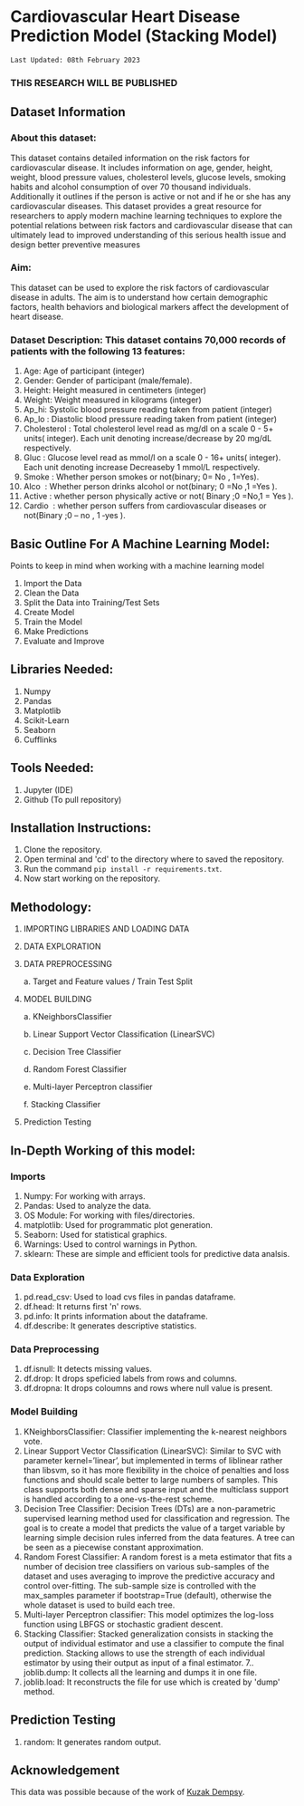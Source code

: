 # Cardiovascular Heart Disease Prediction Model (Stacking Model)
`Last Updated: 08th February 2023`

### **THIS RESEARCH WILL BE PUBLISHED**

## Dataset Information

### About this dataset:
This dataset contains detailed information on the risk factors for cardiovascular disease. It includes information on age, gender, height, weight, blood pressure values, cholesterol levels, glucose levels, smoking habits and alcohol consumption of over 70 thousand individuals. Additionally it outlines if the person is active or not and if he or she has any cardiovascular diseases. This dataset provides a great resource for researchers to apply modern machine learning techniques to explore the potential relations between risk factors and cardiovascular disease that can ultimately lead to improved understanding of this serious health issue and design better preventive measures

### Aim:
This dataset can be used to explore the risk factors of cardiovascular disease in adults. The aim is to understand how certain demographic factors, health behaviors and biological markers affect the development of heart disease.

### Dataset Description: This dataset contains 70,000 records of patients with the following 13 features:

1. Age: Age of participant (integer)
2. Gender: Gender of participant (male/female).
3. Height: Height measured in centimeters (integer)
4. Weight: Weight measured in kilograms (integer)
5. Ap_hi: Systolic blood pressure reading taken from patient (integer)
6. Ap_lo : Diastolic blood pressure reading taken from patient (integer)
7. Cholesterol : Total cholesterol level read as mg/dl on a scale 0 - 5+ units( integer). Each unit denoting increase/decrease by 20 mg/dL respectively.
8. Gluc : Glucose level read as mmol/l on a scale 0 - 16+ units( integer). Each unit denoting increase Decreaseby 1 mmol/L respectively.
9. Smoke  : Whether person smokes or not(binary; 0= No , 1=Yes).
10. Alco ​­ : Whether person drinks alcohol or not(binary; 0 =No ,1 =Yes ).
11. Active : whether person physically active or not( Binary ;0 =No,1 = Yes ).
12. Cardio ­­ : whether person suffers from cardiovascular diseases or not(Binary ;0 – no , 1 ­‑yes ).

## Basic Outline For A Machine Learning Model:

Points to keep in mind when working with a machine learning model

1. Import the Data
2. Clean the Data
3. Split the Data into Training/Test Sets
4. Create Model
5. Train the Model
6. Make Predictions
7. Evaluate and Improve

## Libraries Needed:

1. Numpy
2. Pandas
3. Matplotlib
4. Scikit-Learn
5. Seaborn
6. Cufflinks

## Tools Needed:

1. Jupyter (IDE)
2. Github (To pull repository)

## Installation Instructions:

1. Clone the repository.
2. Open terminal and 'cd' to the directory where to saved the repository.
3. Run the command `pip install -r requirements.txt`.
4. Now start working on the repository.

## Methodology:

1. IMPORTING LIBRARIES AND LOADING DATA
2. DATA EXPLORATION
3. DATA PREPROCESSING

    a. Target and Feature values / Train Test Split
4. MODEL BUILDING

    a. KNeighborsClassifier

    b. Linear Support Vector Classification (LinearSVC)

    c. Decision Tree Classifier

    d. Random Forest Classifier

    e. Multi-layer Perceptron classifier

    f. Stacking Classifier

5. Prediction Testing


## In-Depth Working of this model:

### Imports

1. Numpy: For working with arrays.
2. Pandas: Used to analyze the data.
3. OS Module: For working with files/directories.
4. matplotlib: Used for programmatic plot generation.
5. Seaborn: Used for statistical graphics.
6. Warnings: Used to control warnings in Python.
7. sklearn: These are simple and efficient tools for predictive data analsis.

### Data Exploration

1. pd.read_csv: Used to load cvs files in pandas dataframe.
2. df.head: It returns first 'n' rows.
3. pd.info: It prints information about the dataframe.
4. df.describe: It generates descriptive statistics.

### Data Preprocessing

1. df.isnull: It detects missing values.
2. df.drop: It drops speficied labels from rows and columns.
3. df.dropna: It drops coloumns and rows where null value is present.

### Model Building

1. KNeighborsClassifier: Classifier implementing the k-nearest neighbors vote.
2. Linear Support Vector Classification (LinearSVC): Similar to SVC with parameter kernel=’linear’, but implemented in terms of liblinear rather than libsvm, so it has more flexibility in the choice of penalties and loss functions and should scale better to large numbers of samples. This class supports both dense and sparse input and the multiclass support is handled according to a one-vs-the-rest scheme.
3. Decision Tree Classifier: Decision Trees (DTs) are a non-parametric supervised learning method used for classification and regression. The goal is to create a model that predicts the value of a target variable by learning simple decision rules inferred from the data features. A tree can be seen as a piecewise constant approximation.
4. Random Forest Classifier: A random forest is a meta estimator that fits a number of decision tree classifiers on various sub-samples of the dataset and uses averaging to improve the predictive accuracy and control over-fitting. The sub-sample size is controlled with the max_samples parameter if bootstrap=True (default), otherwise the whole dataset is used to build each tree.
5. Multi-layer Perceptron classifier: This model optimizes the log-loss function using LBFGS or stochastic gradient descent.
6. Stacking Classifier: Stacked generalization consists in stacking the output of individual estimator and use a classifier to compute the final prediction. Stacking allows to use the strength of each individual estimator by using their output as input of a final estimator.
7.. joblib.dump: It collects all the learning and dumps it in one file.
8. joblib.load: It reconstructs the file for use which is created by 'dump' method.

## Prediction Testing

1. random: It generates random output.

## Acknowledgement
This data was possible because of the work of [Kuzak Dempsy](https://data.world/kudem).